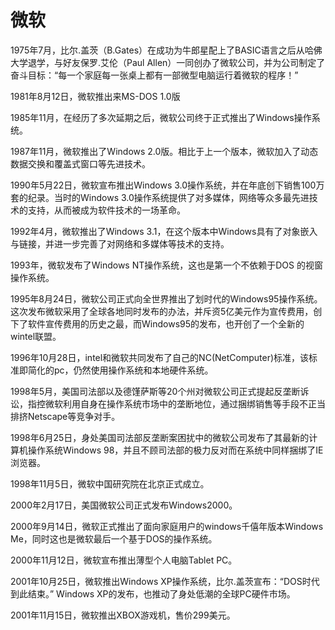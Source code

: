 # 微软

1975年7月，比尔.盖茨（B.Gates）在成功为牛郎星配上了BASIC语言之后从哈佛大学退学，与好友保罗.艾伦（Paul Allen）一同创办了微软公司，并为公司制定了奋斗目标：“每一个家庭每一张桌上都有一部微型电脑运行着微软的程序！”

1981年8月12日，微软推出来MS-DOS 1.0版

1985年11月，在经历了多次延期之后，微软公司终于正式推出了Windows操作系统。

1987年11月，微软推出了Windows 2.0版。相比于上一个版本，微软加入了动态数据交换和覆盖式窗口等先进技术。

1990年5月22日，微软宣布推出Windows 3.0操作系统，并在年底创下销售100万套的纪录。当时的Windows 3.0操作系统提供了对多媒体，网络等众多最先进技术的支持，从而被成为软件技术的一场革命。

1992年4月，微软推出了Windows 3.1，在这个版本中Windows具有了对象嵌入与链接，并进一步完善了对网络和多媒体等技术的支持。

1993年，微软发布了Windows NT操作系统，这也是第一个不依赖于DOS 的视窗操作系统。

1995年8月24日，微软公司正式向全世界推出了划时代的Windows95操作系统。这次发布微软采用了全球各地同时发布的办法，并斥资5亿美元作为宣传费用，创下了软件宣传费用的历史之最，而Windows95的发布，也开创了一个全新的wintel联盟。

1996年10月28日，intel和微软共同发布了自己的NC(NetComputer)标准，该标准即简化的pc，仍然使用操作系统和本地硬件系统。

1998年5月，美国司法部以及德馑萨斯等20个州对微软公司正式提起反垄断诉讼，指控微软利用自身在操作系统市场中的垄断地位，通过捆绑销售等手段不正当排挤Netscape等竞争对手。

1998年6月25日，身处美国司法部反垄断案困扰中的微软公司发布了其最新的计算机操作系统Windows 98，并且不顾司法部的极力反对而在系统中同样捆绑了IE浏览器。

1998年11月5日，微软中国研究院在北京正式成立。

2000年2月17日，美国微软公司正式发布Windows2000。

2000年9月14日，微软正式推出了面向家庭用户的windows千僖年版本Windows Me，同时这也是微软最后一个基于DOS的操作系统。

2000年11月12日，微软宣布推出薄型个人电脑Tablet PC。


2001年10月25日，微软推出Windows XP操作系统，比尔.盖茨宣布：“DOS时代到此结束。” Windows XP的发布，也推动了身处低潮的全球PC硬件市场。

2001年11月15日，微软推出XBOX游戏机，售价299美元。

